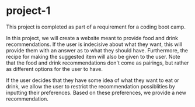 # project-1

This project is completed as part of a requirement for a coding boot camp.  

In this project, we will create a website meant to provide food and drink recommendations.  If the user is indecisive about what they want, this will provide them with an answer as to what they should have.  Furthermore, the recipe for making the suggested item will also be given to the user.  Note that the food and drink recommendations don't come as pairings, but rather as different options for the user to have.

If the user decides that they have some idea of what they want to eat or drink, we allow the user to restrict the recommendation possiblities by inputting their preferences.  Based on these preferences, we provide a new recommendation.